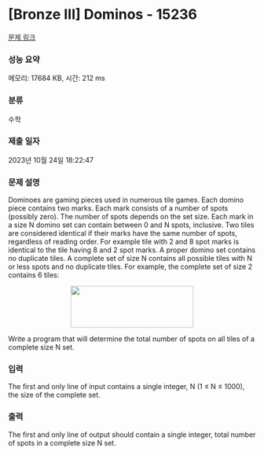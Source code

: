 # [Bronze III] Dominos - 15236 

[문제 링크](https://www.acmicpc.net/problem/15236) 

### 성능 요약

메모리: 17684 KB, 시간: 212 ms

### 분류

수학

### 제출 일자

2023년 10월 24일 18:22:47

### 문제 설명

<p>Dominoes are gaming pieces used in numerous tile games. Each domino piece contains two marks. Each mark consists of a number of spots (possibly zero). The number of spots depends on the set size. Each mark in a size N domino set can contain between 0 and N spots, inclusive. Two tiles are considered identical if their marks have the same number of spots, regardless of reading order. For example tile with 2 and 8 spot marks is identical to the tile having 8 and 2 spot marks. A proper domino set contains no duplicate tiles. A complete set of size N contains all possible tiles with N or less spots and no duplicate tiles. For example, the complete set of size 2 contains 6 tiles:</p>

<p style="text-align:center"><img alt="" src="https://onlinejudgeimages.s3-ap-northeast-1.amazonaws.com/problem/15236/1.png" style="height:85px; width:250px"></p>

<p>Write a program that will determine the total number of spots on all tiles of a complete size N set.</p>

### 입력 

 <p>The first and only line of input contains a single integer, N (1 ≤ N ≤ 1000), the size of the complete set.</p>

### 출력 

 <p>The first and only line of output should contain a single integer, total number of spots in a complete size N set.</p>

